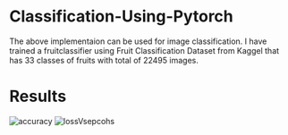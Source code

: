 # Classification-Using-Pytorch
The above implementaion can be used for image classification.
I have trained a fruitclassifier using Fruit Classification Dataset from Kaggel that has 33 classes of fruits with total of 22495 images.

# Results
![accuracy](https://github.com/AmanShamsheerSheikh/Classification-Using-Pytorch/assets/103746505/a641b594-52e6-46f1-b97b-a16ad6ff73b4)
![lossVsepcohs](https://github.com/AmanShamsheerSheikh/Classification-Using-Pytorch/assets/103746505/1ee196ca-aca9-45f0-978d-30bbbe12855a)
